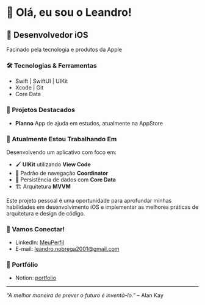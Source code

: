 # 👋 Olá, eu sou o Leandro!

## 🚀 Desenvolvedor iOS

Facinado pela tecnologia e produtos da Apple

### 🛠️ Tecnologias & Ferramentas

- Swift | SwiftUI | UIKit
- Xcode | Git 
- Core Data 

### 📱 Projetos Destacados

- **Planno**
  App de ajuda em estudos, atualmente na AppStore

### 🌟 Atualmente Estou Trabalhando Em

  Desenvolvendo um aplicativo com foco em:

  - 🖌️ **UIKit** utilizando **View Code**
  - 🎯 Padrão de navegação **Coordinator**
  - 💾 Persistência de dados com **Core Data**
  - 🏗️ Arquitetura **MVVM**

  Este projeto pessoal é uma oportunidade para aprofundar minhas habilidades em desenvolvimento iOS e implementar as melhores práticas de arquitetura e design de código.


### 🤝 Vamos Conectar!

- LinkedIn: [MeuPerfil](https://www.linkedin.com/in/leandro-da-nóbrega-silva-3a7b121aa/)
- E-mail: leandro.nobrega2001@gmail.com

### 🤝 Portfólio

- Notion: [portfolio](https://big-ski-082.notion.site/Portfolio-iOS-126406183fbd8089b557e02f49133b35)

---

*“A melhor maneira de prever o futuro é inventá-lo.”* – Alan Kay
<!---
29102001/29102001 is a ✨ special ✨ repository because its `README.md` (this file) appears on your GitHub profile.
You can click the Preview link to take a look at your changes.
--->
